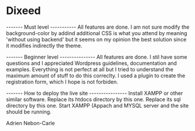 # Dixeed
------- Must level -----------
All features are done. I am not sure modify the background-color by addind additional CSS is what you attend by meaning 'without using backend' but it seems on my opinion the best solution since it modifies indirectly the theme.


------- Beginner level ---------------
All features are done. I stil have some questions and I appreciated Wordpress guidelines, documentation and examples.
Everything is not perfect at all but I tried to understand the maximum amount of stuff to do this correclty.
I used a plugin to create the registration form, which I hope is not forbiden.

------- How to deploy the live site ----------------
Install XAMPP or other similar software. Replace its htdocs directory by this one. Replace its sql directory by this one. Start XAMPP (Appach and MYSQL server and the site should be running.

Adrien Nebon-Carle

